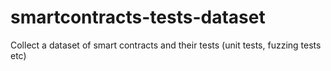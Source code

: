 # smartcontracts-tests-dataset
Collect a dataset of smart contracts and their tests (unit tests, fuzzing tests etc)
